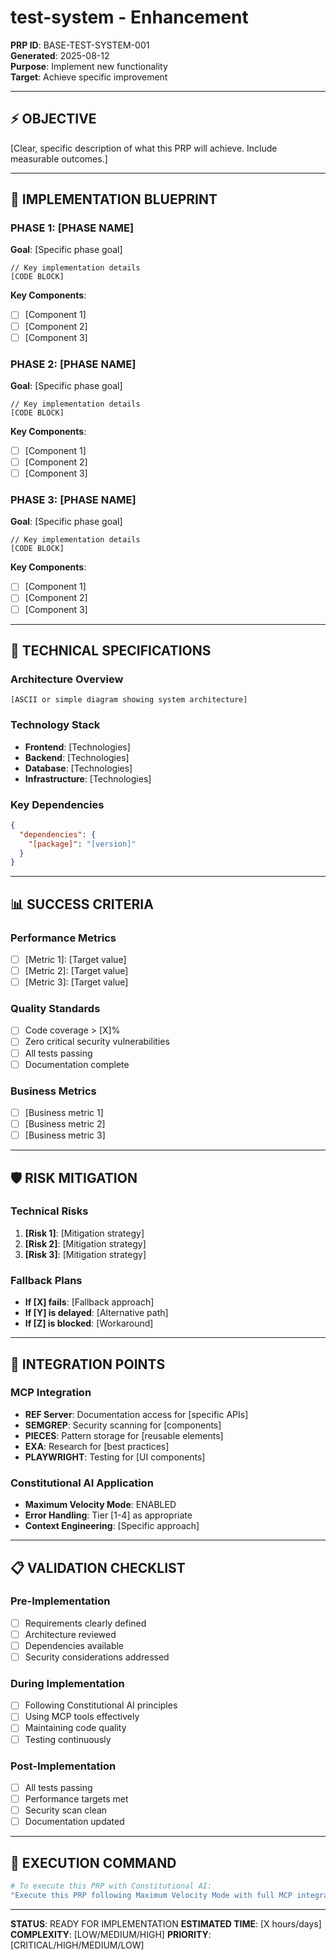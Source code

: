 # test-system - Enhancement
**PRP ID**: BASE-TEST-SYSTEM-001  
**Generated**: 2025-08-12  
**Purpose**: Implement new functionality  
**Target**: Achieve specific improvement  

---

## ⚡ OBJECTIVE

[Clear, specific description of what this PRP will achieve. Include measurable outcomes.]

---

## 🎯 IMPLEMENTATION BLUEPRINT

### PHASE 1: [PHASE NAME]
**Goal**: [Specific phase goal]

```[language]
// Key implementation details
[CODE BLOCK]
```

**Key Components**:
- [ ] [Component 1]
- [ ] [Component 2]
- [ ] [Component 3]

### PHASE 2: [PHASE NAME]
**Goal**: [Specific phase goal]

```[language]
// Key implementation details
[CODE BLOCK]
```

**Key Components**:
- [ ] [Component 1]
- [ ] [Component 2]
- [ ] [Component 3]

### PHASE 3: [PHASE NAME]
**Goal**: [Specific phase goal]

```[language]
// Key implementation details
[CODE BLOCK]
```

**Key Components**:
- [ ] [Component 1]
- [ ] [Component 2]
- [ ] [Component 3]

---

## 🚀 TECHNICAL SPECIFICATIONS

### Architecture Overview
```
[ASCII or simple diagram showing system architecture]
```

### Technology Stack
- **Frontend**: [Technologies]
- **Backend**: [Technologies]
- **Database**: [Technologies]
- **Infrastructure**: [Technologies]

### Key Dependencies
```json
{
  "dependencies": {
    "[package]": "[version]"
  }
}
```

---

## 📊 SUCCESS CRITERIA

### Performance Metrics
- [ ] [Metric 1]: [Target value]
- [ ] [Metric 2]: [Target value]
- [ ] [Metric 3]: [Target value]

### Quality Standards
- [ ] Code coverage > [X]%
- [ ] Zero critical security vulnerabilities
- [ ] All tests passing
- [ ] Documentation complete

### Business Metrics
- [ ] [Business metric 1]
- [ ] [Business metric 2]
- [ ] [Business metric 3]

---

## 🛡️ RISK MITIGATION

### Technical Risks
1. **[Risk 1]**: [Mitigation strategy]
2. **[Risk 2]**: [Mitigation strategy]
3. **[Risk 3]**: [Mitigation strategy]

### Fallback Plans
- **If [X] fails**: [Fallback approach]
- **If [Y] is delayed**: [Alternative path]
- **If [Z] is blocked**: [Workaround]

---

## 🔄 INTEGRATION POINTS

### MCP Integration
- **REF Server**: Documentation access for [specific APIs]
- **SEMGREP**: Security scanning for [components]
- **PIECES**: Pattern storage for [reusable elements]
- **EXA**: Research for [best practices]
- **PLAYWRIGHT**: Testing for [UI components]

### Constitutional AI Application
- **Maximum Velocity Mode**: ENABLED
- **Error Handling**: Tier [1-4] as appropriate
- **Context Engineering**: [Specific approach]

---

## 📋 VALIDATION CHECKLIST

### Pre-Implementation
- [ ] Requirements clearly defined
- [ ] Architecture reviewed
- [ ] Dependencies available
- [ ] Security considerations addressed

### During Implementation
- [ ] Following Constitutional AI principles
- [ ] Using MCP tools effectively
- [ ] Maintaining code quality
- [ ] Testing continuously

### Post-Implementation
- [ ] All tests passing
- [ ] Performance targets met
- [ ] Security scan clean
- [ ] Documentation updated

---

## 🎯 EXECUTION COMMAND

```bash
# To execute this PRP with Constitutional AI:
"Execute this PRP following Maximum Velocity Mode with full MCP integration"
```

---

**STATUS**: READY FOR IMPLEMENTATION
**ESTIMATED TIME**: [X hours/days]
**COMPLEXITY**: [LOW/MEDIUM/HIGH]
**PRIORITY**: [CRITICAL/HIGH/MEDIUM/LOW]